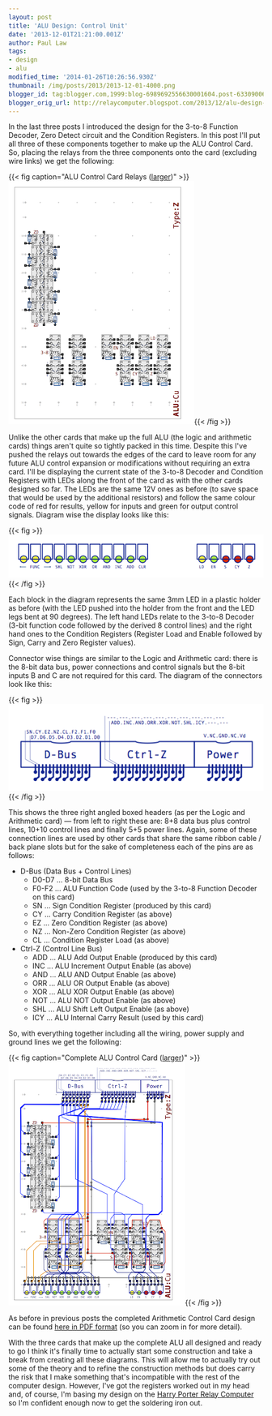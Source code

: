 ```yaml
---
layout: post
title: 'ALU Design: Control Unit'
date: '2013-12-01T21:21:00.001Z'
author: Paul Law
tags:
- design
- alu
modified_time: '2014-01-26T10:26:56.930Z'
thumbnail: /img/posts/2013/2013-12-01-4000.png
blogger_id: tag:blogger.com,1999:blog-6989692556630001604.post-6330900671586705937
blogger_orig_url: http://relaycomputer.blogspot.com/2013/12/alu-design-control-unit.html
---
```


In the last three posts I introduced the 
design for the 3-to-8 Function Decoder, Zero Detect circuit and the Condition 
Registers. In this post I'll put all three of these components together to 
make up the ALU Control Card. So, placing the relays from the three components 
onto the card (excluding wire links) we get the following:

{{< fig caption="ALU Control Card Relays ([larger](/img/posts/2013/2013-12-01-1000.png))" >}}![ALU Control Card Relays](/img/posts/2013/2013-12-01-0000.png){{< /fig >}}

Unlike the 
other cards that make up the full ALU (the logic and arithmetic cards) things 
aren't quite so tightly packed in this time. Despite this I've pushed the 
relays out towards the edges of the card to leave room for any future ALU 
control expansion or modifications without requiring an extra card. I'll be 
displaying the current state of the 3-to-8 Decoder and Condition Registers 
with LEDs along the front of the card as with the other cards designed so far. 
The LEDs are the same 12V ones as before (to save space that would be used by 
the additional resistors) and follow the same colour code of red for results, 
yellow for inputs and green for output control signals. Diagram wise the 
display looks like this:

{{< fig >}}![Result/Control Display LEDs](/img/posts/2013/2013-12-01-0001.png){{< /fig >}}

Each block in the diagram 
represents the same 3mm LED in a plastic holder as before (with the LED pushed 
into the holder from the front and the LED legs bent at 90 degrees). The left 
hand LEDs relate to the 3-to-8 Decoder (3-bit function code followed by the 
derived 8 control lines) and the right hand ones to the Condition Registers 
(Register Load and Enable followed by Sign, Carry and Zero Register 
values).

Connector wise things are similar to the Logic and 
Arithmetic card: there is the 8-bit data bus, power connections and control 
signals but the 8-bit inputs B and C are not required for this card. The 
diagram of the connectors look like this:

{{< fig >}}![ALU Control Card Connections](/img/posts/2013/2013-12-01-0002.png){{< /fig >}}

This shows the three right angled 
boxed headers (as per the Logic and Arithmetic card) — from left to right 
these are: 8+8 data bus plus control lines, 10+10 control lines and finally 
5+5 power lines. Again, some of these connection lines are used by other cards 
that share the same ribbon cable / back plane slots but for the sake of 
completeness each of the pins are as follows:

* D-Bus (Data Bus + Control Lines)
  * D0-D7 ... 8-bit Data Bus
  * F0-F2 ... ALU Function Code (used by the 3-to-8 Function Decoder on this card)
  * SN ... Sign Condition Register (produced by this card)
  * CY ... Carry Condition Register (as above)
  * EZ ... Zero Condition Register (as above)
  * NZ ... Non-Zero Condition Register (as above)
  * CL ... Condition Register Load (as above)
* Ctrl-Z (Control Line Bus)
  * ADD ... ALU Add Output Enable (produced by this card)
  * INC ... ALU Increment Output Enable (as above)
  * AND ... ALU AND Output Enable (as above)
  * ORR ... ALU OR Output Enable (as above)
  * XOR ... ALU XOR Output Enable (as above)
  * NOT ... ALU NOT Output Enable (as above)
  * SHL ... ALU Shift Left Output Enable (as above)
  * ICY ... ALU Internal Carry Result (used by this card)

So, with everything together including all the 
wiring, power supply and ground lines we get the following:

{{< fig caption="Complete ALU Control Card ([larger](/img/posts/2013/2013-12-01-1001.png))" >}}![Complete ALU Control Card](/img/posts/2013/2013-12-01-0003.png){{< /fig >}}

As before in 
previous posts the completed Arithmetic Control Card design can be found [here in PDF format](/pdf/control-unit.pdf) (so you can zoom in for more 
detail).

With the three cards that make up the complete ALU all 
designed and ready to go I think it's finally time to actually start some 
construction and take a break from creating all these diagrams. This will 
allow me to actually try out some of the theory and to refine the construction 
methods but does carry the risk that I make something that's incompatible with 
the rest of the computer design. However, I've got the registers worked out in 
my head and, of course, I'm basing my design on the [Harry Porter Relay Computer](http://web.cecs.pdx.edu/~harry/Relay/index.html) so I'm confident enough now to get the soldering 
iron out. 
